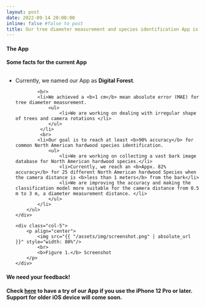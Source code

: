 ```yaml
---
layout: post
date: 2022-09-14 20:00:00
inline: false #false to post
title: Our tree diameter measurement and species identification App is under under testing [update].
---
```


#### The App
<div class="row mt-3">
    <div class="col-7">
        <b> Some facts for the current App </b>
        <br> <br>
        <ul>
            <li>Currently, we named our App as <b>Digital Forest</b>. </li>
            
            <br>
            <li>We achieved a <b>1 cm</b> mean absolute error (MAE) for tree diameter measurement.
                <ul>
                    <li>We are working on dealing with irregular shape of trees and camera rotations </li>
                </ul>
             </li>
             <br>
            <li>Our goal is to reach at least <b>90% accuracy</b> for common North American hardwood species identification.
                <ul>
                    <li>We are working on collecting a vast bark image database for North American hardwood species.</li>
                    <li>Currently, we reach an <b>Appx. 82% accuracy</b> for 25 different North American hardwood Species when the camera distance is <b>less than 1 meters</b> from the bark</li>
                    <li>We are improving the accuracy and making the classification model more suitable for the camera distance from 0.5 m to 3 m, a diameter measurement distance. </li>
                </ul>
            </li>
        </ul>
    </div>

    <div class="col-5">
        <p align="center">
            <img src="{{ "/assets/img/screenshot.png" | absolute_url }}" style="width: 80%"/>
            <br>
            <b>Figure 1.</b> Screenshot
        </p>
    </div>
</div>



#### We need your feedback!

__Check [here](https://testflight.apple.com/join/5q6VkmPW) to have a try of our App if you use the iPhone 12 Pro or later. Support for older iOS device will come soon.__ 




